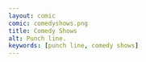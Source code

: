 ```yaml
---
layout: comic
comic: comedyshows.png
title: Comedy Shows
alt: Punch line.
keywords: [punch line, comedy shows]
---
```

